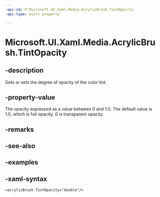 ```yaml
---
-api-id: P:Microsoft.UI.Xaml.Media.AcrylicBrush.TintOpacity
-api-type: winrt property

---
```

<!-- Property syntax.
public double TintOpacity { get;  set; }
-->

# Microsoft.UI.Xaml.Media.AcrylicBrush.TintOpacity


## -description

Gets or sets the degree of opacity of the color tint.


## -property-value

The opacity expressed as a value between 0 and 1.0. The default value is 1.0, which is full opacity. 0 is transparent opacity.


## -remarks


## -see-also


## -examples


## -xaml-syntax

```xaml
<acrylicBrush TintOpacity="double"/>
```


